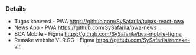 ### Details

- Tugas konversi - PWA https://github.com/SySafarila/tugas-react-pwa
- News App - PWA https://github.com/SySafarila/pwa-news
- BCA Mobile - Figma https://github.com/SySafarila/bca-mobile-figma
- Remake website VLR.GG - Figma https://github.com/SySafarila/remake-vlr
